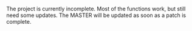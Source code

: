 The project is currently incomplete. Most of the functions work, but still need some updates.
The MASTER will be updated as soon as a patch is complete.
